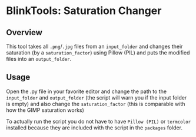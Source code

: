 # BlinkTools: Saturation Changer
## Overview
This tool takes all `.png`/`.jpg` files from an `input_folder` and changes their saturation (by a `saturation_factor`) using Pillow (PIL) and puts the modified files into an `output_folder`.
## Usage
Open the .py file in your favorite editor and change the path to the `input_folder` and `output_folder` (the script will warn you if the input folder is empty) and also change the `saturation_factor` (this is comparable with how the GIMP saturation works)

To actually run the script you do not have to have `Pillow (PIL)` or `termcolor` installed because they are included with the script in the `packages` folder.